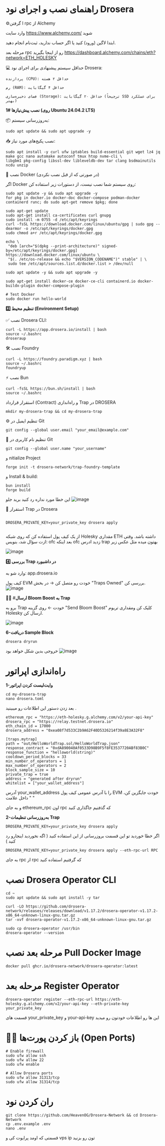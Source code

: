 # راهنمای نصب و اجرای نود  Drosera  
⚙️ا گرفتن rpc  از Alchemy 

وارد سایت https://www.alchemy.com/ شوید 

ابتدا لاگین (ورود) کنید یا اگر حساب ندارید، ثبت‌نام انجام دهید.

مرحله بعد  rpc  رو از اینجا بگیرید https://dashboard.alchemy.com/chains/eth?network=ETH_HOLESKY

💻 حداقل سیستم پیشنهادی برای اجرای نود Drosera:

    پردازنده (CPU): حداقل ۲ هسته

    رم (RAM): حداقل ۴ گیگابایت

    فضای ذخیره‌سازی (Storage): حداقل ۲۰ گیگابایت (ترجیحاً SSD برای عملکرد بهتر)
**1️# نصب پیش‌نیازها (روی Ubuntu 24.04.2 LTS)**
 
  
📦 به‌روزرسانی سیستم:
```
sudo apt update && sudo apt upgrade -y
 ``` 


📥 نصب پکیج‌های مورد نیاز:
 ``` 
sudo apt install -y curl ufw iptables build-essential git wget lz4 jq make gcc nano automake autoconf tmux htop nvme-cli \
libgbm1 pkg-config libssl-dev libleveldb-dev tar clang bsdmainutils ncdu unzip
 ``` 


🐳 نصب Docker (در صورتی که از قبل نصب نکردی)

اگر Docker روی سیستم شما نصب نیست، از دستورات زیر استفاده کن:
 ``` 
sudo apt update -y && sudo apt upgrade -y
for pkg in docker.io docker-doc docker-compose podman-docker containerd runc; do sudo apt-get remove $pkg; done

sudo apt-get update
sudo apt-get install ca-certificates curl gnupg
sudo install -m 0755 -d /etc/apt/keyrings
curl -fsSL https://download.docker.com/linux/ubuntu/gpg | sudo gpg --dearmor -o /etc/apt/keyrings/docker.gpg
sudo chmod a+r /etc/apt/keyrings/docker.gpg

echo \
  "deb [arch="$(dpkg --print-architecture)" signed-by=/etc/apt/keyrings/docker.gpg] https://download.docker.com/linux/ubuntu \
  "$(. /etc/os-release && echo "$VERSION_CODENAME")" stable" | \
  sudo tee /etc/apt/sources.list.d/docker.list > /dev/null

sudo apt update -y && sudo apt upgrade -y

sudo apt-get install docker-ce docker-ce-cli containerd.io docker-buildx-plugin docker-compose-plugin

# Test Docker
sudo docker run hello-world

 ``` 
**2️⃣ تنظیم محیط (Environment Setup)**

✅ نصب Drosera CLI:
```
curl -L https://app.drosera.io/install | bash
source ~/.bashrc
droseraup
```
🛠️ نصب Foundry 
```
curl -L https://foundry.paradigm.xyz | bash
source ~/.bashrc
foundryup
```


⚡ نصب Bun
```
curl -fsSL https://bun.sh/install | bash
source ~/.bashrc
```

استقرار قرارداد (Contract) و راه‌اندازی Trap در DROSERA
```
mkdir my-drosera-trap && cd my-drosera-trap
```
⚙️ تنظیم ایمیل در Git
```
git config --global user.email "your_email@example.com"
```


👤 تنظیم نام کاربری در Git

```
git config --global user.name "your_username"
```
  و nitialize Project
  ```
forge init -t drosera-network/trap-foundry-template
```
و Install & build:

```
bun install
forge build
```
این خطا مورد نداره رد کنید برید جلو 
![image](https://github.com/user-attachments/assets/82920843-add0-4e62-999d-5031efa4f118)


🚀 استقرار Trap در Drosera 
```

DROSERA_PRIVATE_KEY=your_private_key drosera apply
  
```

از یک کیف پول استفاده کن که روی شبکه Holesky مقداری ETH داشته باشد.
وقتی ازت سؤال شد، بنویس: ofc
بعد اینکه  ofc زدید  ادرس trap بهتون میده مثل عکس زیر 

![image](https://github.com/user-attachments/assets/fe75a63e-f53c-4ec1-9105-7ffc6f3c4f25)




**4️⃣ بررسی Trap در داشبورد**

وارد شو به: app.drosera.io

کیف پول EVM خودت رو متصل کن → در بخش "Traps Owned" بررسی کن.
![image](https://github.com/user-attachments/assets/1484ad69-7086-4899-b535-3430e9a1f307)


۵️⃣ #**ارسال Bloom Boost به Trap**

برو به Trap خودت ← روی گزینه "Send Bloom Boost" کلیک کن ومقداری تریوم Holesky ارسال کن.

![image](https://github.com/user-attachments/assets/fdc1ddc9-6278-43a0-856a-031a7ad7f977)

**6-دریافت Sample Block**

```
drosera dryrun
```

خروجی بدین شکل خواهد بود 
![image](https://github.com/user-attachments/assets/1987c104-a057-4137-9d78-37ce4e387241)


# راه‌اندازی اپراتور

**1-وایت‌لیست کردن اپراتور**
```
cd my-drosera-trap
nano drosera.toml
```

بعد  زدن  دستور  این اطلاعات رو میبینید .
```
ethereum_rpc = "https://eth-holesky.g.alchemy.com/v2/your-api-key"
drosera_rpc = "https://relay.testnet.drosera.io"
eth_chain_id = 17000
drosera_address = "0xea08f7d533C2b9A62F40D5326214f39a8E3A32F8"

[traps.mytrap]
path = "out/HelloWorldTrap.sol/HelloWorldTrap.json"
response_contract = "0xdA890040Af0533D98B9F5f8FE3537720ABf83B0C"
response_function = "helloworld(string)"
cooldown_period_blocks = 33
min_number_of_operators = 1
max_number_of_operators = 2
block_sample_size = 10
private_trap = true
address = "generated after dryrun"
whitelist = ["your_wallet_address"]
```
آدرس your_wallet_address را با آدرس عمومی کیف پول EVM خودت جایگزین کن، داخل علامت " "

و به جای ethereum_rpc   اون  rpc که گذفتیم جاگذاری کنید

**2-به‌روزرسانی تنظیمات Trap**
```
DROSERA_PRIVATE_KEY=your_private_key drosera apply
```

اگر خطا خوردید  تو این قسمت بروزرسانی از این استفاده کنید (  اگه نخوردید اینجارو رد کنید )
```
DROSERA_PRIVATE_KEY=your_private_key drosera apply --eth-rpc-url RPC
```

به جای rpc  از rpc که گرفتیم استفاده کنید 


# نصب Drosera Operator CLI
```
cd ~
sudo apt update && sudo apt install -y tar

curl -LO https://github.com/drosera-network/releases/releases/download/v1.17.2/drosera-operator-v1.17.2-x86_64-unknown-linux-gnu.tar.gz
tar -xvf drosera-operator-v1.17.2-x86_64-unknown-linux-gnu.tar.gz

sudo cp drosera-operator /usr/bin
drosera-operator --version
```

 # مرحله بعد نصب   Pull Docker Image
 ```
docker pull ghcr.io/drosera-network/drosera-operator:latest
```

# مرحله بعد Register Operator

```
drosera-operator register --eth-rpc-url https://eth-holesky.g.alchemy.com/v2/your-api-key --eth-private-key your_private_key

```
قسمت های your_private_key و your-api-key  این ها رو اطلاعات خودتون رو میدید

# ۵️⃣ باز کردن پورت‌ها (Open Ports)

```
# Enable firewall
sudo ufw allow ssh
sudo ufw allow 22
sudo ufw enable

# Allow Drosera ports
sudo ufw allow 31313/tcp
sudo ufw allow 31314/tcp
```


# ران کردن نود 
```
git clone https://github.com/HeavenOG/Drosera-Network && cd Drosera-Network
cp .env.example .env
nano .env

```
قسمتی که اومد پرایوت کی و vps ip تون رو بزنید




